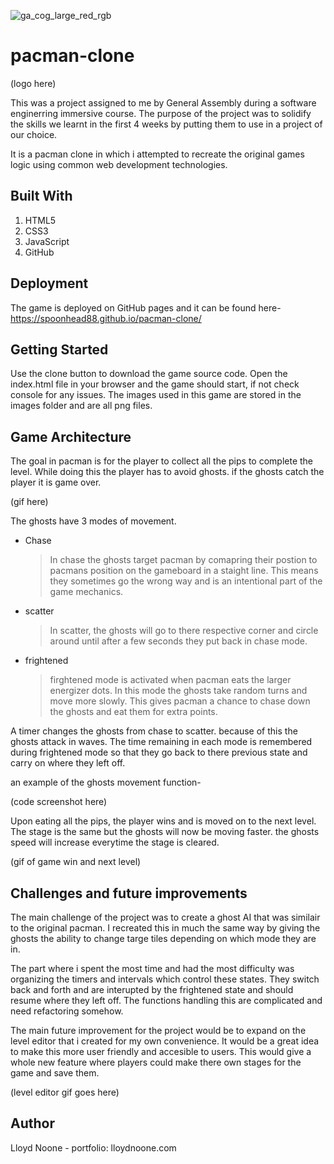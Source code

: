 ![ga_cog_large_red_rgb](https://cloud.githubusercontent.com/assets/40461/8183776/469f976e-1432-11e5-8199-6ac91363302b.png)

# pacman-clone

(logo here)

This was a project assigned to me by General Assembly during a software enginerring immersive course. The purpose of the project was to solidify the skills we learnt in the first 4 weeks by putting them to use in a project of our choice.

It is a pacman clone in which i attempted to recreate the original games logic using common web development technologies.

## Built With

1. HTML5
2. CSS3
3. JavaScript
4. GitHub

## Deployment

The game is deployed on GitHub pages and it can be found here- https://spoonhead88.github.io/pacman-clone/

## Getting Started

Use the clone button to download the game source code. Open the index.html file in your browser and the game should start, if not check console for any issues. The images used in this game are stored in the images folder and are all png files.

## Game Architecture

The goal in pacman is for the player to collect all the pips to complete the level. While doing this the player has to avoid ghosts. if the ghosts catch the player it is game over.

(gif here)

The ghosts have 3 modes of movement. 

* Chase
  > In chase the ghosts target pacman by comapring their postion to pacmans position on the gameboard in a staight line. This means they sometimes go the wrong way and is an intentional part of the game mechanics.
  
* scatter
  > In scatter, the ghosts will go to there respective corner and circle around until after a few seconds they put back in chase mode.
  
* frightened 
  > firghtened mode is activated when pacman eats the larger energizer dots. In this mode the ghosts take random turns and      move more slowly. This gives pacman a chance to chase down the ghosts and eat them for extra points.
  
A timer changes the ghosts from chase to scatter. because of this the ghosts attack in waves. The time remaining in each mode is remembered during frightened mode so that they go back to there previous state and carry on where they left off.

an example of the ghosts movement function-

(code screenshot here)

Upon eating all the pips, the player wins and is moved on to the next level. The stage is the same but the ghosts will now be moving faster. the ghosts speed will increase everytime the stage is cleared. 

(gif of game win and next level)

## Challenges and future improvements

The main challenge of the project was to create a ghost AI that was similair to the original pacman. I recreated this in much the same way by giving the ghosts the ability to change targe tiles depending on which mode they are in. 

The part where i spent the most time and had the most difficulty was organizing the timers and intervals which control these states. They switch back and forth and are interupted by the frightened state and should resume where they left off. The functions handling this are complicated and need refactoring somehow.

The main future improvement for the project would be to expand on the level editor that i created for my own convenience. It would be a great idea to make this more user friendly and accesible to users. This would give a whole new feature where players could make there own stages for the game and save them.

(level editor gif goes here)

## Author 

Lloyd Noone - portfolio: lloydnoone.com
